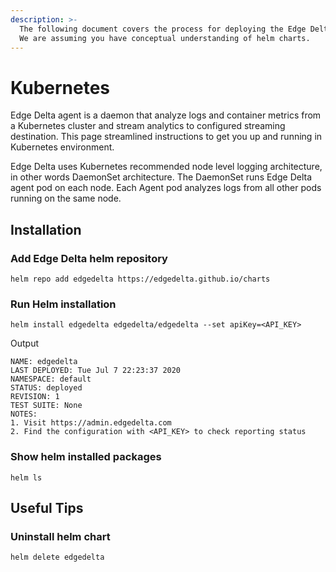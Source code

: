 ```yaml
---
description: >-
  The following document covers the process for deploying the Edge Delta agent as a DaemonSet on your Kubernetes cluster via helm charts.
  We are assuming you have conceptual understanding of helm charts. 
---
```


# Kubernetes

Edge Delta agent is a daemon that analyze logs and container metrics from a Kubernetes cluster and stream analytics to configured streaming destination. This page streamlined instructions to get you up and running in Kubernetes environment.

Edge Delta uses Kubernetes recommended node level logging architecture, in other words DaemonSet architecture. The DaemonSet runs Edge Delta agent pod on each node. Each Agent pod analyzes logs from all other pods running on the same node. 

## Installation

### Add Edge Delta helm repository

```text
helm repo add edgedelta https://edgedelta.github.io/charts
```

### Run Helm installation

```text
helm install edgedelta edgedelta/edgedelta --set apiKey=<API_KEY>
```

Output
```text
NAME: edgedelta
LAST DEPLOYED: Tue Jul 7 22:23:37 2020
NAMESPACE: default
STATUS: deployed
REVISION: 1
TEST SUITE: None
NOTES:
1. Visit https://admin.edgedelta.com
2. Find the configuration with <API_KEY> to check reporting status
```

### Show helm installed packages 

```text
helm ls
```

## Useful Tips

### Uninstall helm chart

```text
helm delete edgedelta
```

